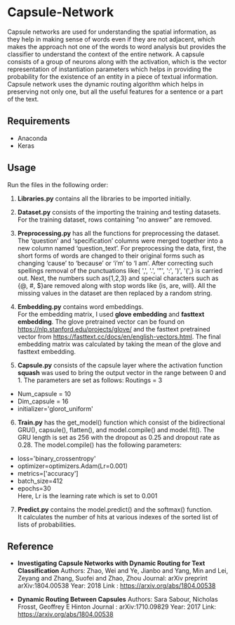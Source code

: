 # Capsule-Network
 Capsule networks are used for understanding the spatial information, as they help in making sense of words even if they are not adjacent, which makes the approach not one of the words to word analysis but provides the classifier to understand the context of the entire network.
A capsule consists of a group of neurons along with the activation, which is the vector representation of instantiation parameters which helps in providing the probability for the existence of an entity in a piece of textual information.
Capsule network uses the dynamic routing algorithm which helps in preserving not only one, but all the useful features for a sentence or a part of the text.


## Requirements
* Anaconda
* Keras
  
## Usage
Run the files in the following order:
1. **Libraries.py** contains all the libraries to be imported initially. 

2. **Dataset.py** consists of the importing the training and testing datasets. For the training dataset, rows containing "no answer" are removed. 

3. **Preprocessing.py** has all the functions for preprocessing the dataset. <br>
The ‘question’ and ‘specification’ columns were merged together into a new column named ‘question_text’. For preprocessing the data, first, the short forms of words are changed to their original forms such as changing ‘cause’ to ‘because’ or ‘i’m’ to ‘I am’. After correcting such spellings removal of the punctuations like{ ',', '.', '"', ':', ')', '(',} is carried out. Next, the numbers such as{1,2,3} and special characters such as {@, #, $}are removed along with stop words like {is, are, will}. All the missing values in the dataset are then replaced by a random string.

4. **Embedding.py** contains word embeddings. <br>
For the embedding matrix, I used **glove embedding** and **fasttext embedding**. The glove pretrained vector can be found on <https://nlp.stanford.edu/projects/glove/> and the fasttext pretrained vector from <https://fasttext.cc/docs/en/english-vectors.html>.
 The final embedding matrix was calculated by taking the mean of the glove and fasttext embedding. 

5. **Capsule.py** consists of the capsule layer where the activation function **squash** was used to bring the output vector in the range between 0 and 1. The parameters are set as follows:
  Routings = 3
 * Num_capsule = 10
 * Dim_capsule = 16
 * initializer='glorot_uniform'
 
 6. **Train.py** has the get_model() function which consist of the bidirectional GRU(), capsule(), flatten(), and model.compile() and model.fit().
 The GRU length is set as 256 with the dropout as 0.25 and dropout rate as 0.28.
 The model.compile() has the following parameters:
  * loss='binary_crossentropy'
  * optimizer=optimizers.Adam(Lr=0.001)
  * metrics=['accuracy']
  * batch_size=412
  * epochs=30 <br>
 Here, Lr is the learning rate which is set to 0.001
 
 7. **Predict.py** contains the model.predict() and the softmax() function. <br>
 It calculates the number of hits at various indexes of the sorted list of lists of probabilities.
 
## Reference

* **Investigating Capsule Networks with Dynamic Routing for Text Classification**
  Authors: Zhao, Wei and Ye, Jianbo and Yang, Min and Lei, Zeyang and Zhang, Suofei and Zhao, Zhou
  Journal: arXiv preprint arXiv:1804.00538
  Year: 2018
  Link : <https://arxiv.org/abs/1804.00538>
  
* **Dynamic Routing Between Capsules**
  Authors: Sara Sabour, Nicholas Frosst, Geoffrey E Hinton
  Journal : arXiv:1710.09829
  Year: 2017
  Link: <https://arxiv.org/abs/1804.00538>


